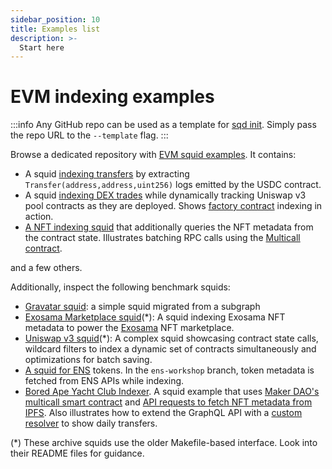 ```yaml
---
sidebar_position: 10
title: Examples list
description: >-
  Start here
---
```


# EVM indexing examples

:::info
Any GitHub repo can be used as a template for [sqd init](/firesquid/squid-cli/init). Simply pass the repo URL to the `--template` flag.
:::

Browse a dedicated repository with [EVM squid examples](https://github.com/subsquid-labs/squid-evm-examples). It contains:

- A squid [indexing transfers](/firesquid/examples/evm/evm-logs-example) by extracting `Transfer(address,address,uint256)` logs emitted by the USDC contract.
- A squid [indexing DEX trades](/firesquid/examples/evm/factory-example) while dynamically tracking Uniswap v3 pool contracts as they are deployed. Shows [factory contract](/firesquid/evm-indexing/factory-contracts) indexing in action.
- [A NFT indexing squid](/firesquid/examples/evm/multicall-example) that additionally queries the NFT metadata from the contract state. Illustrates batching RPC calls using the [Multicall contract](/firesquid/evm-indexing/squid-evm-typegen/#batching-contract-state-calls-using-the-multicall-contract).

and a few others.

Additionally, inspect the following benchmark squids:

- [Gravatar squid](https://github.com/subsquid/squid-evm-template/tree/gravatar-squid): a simple squid migrated from a subgraph
- [Exosama Marketplace squid](https://github.com/subsquid-labs/exosama-marketplace-squid)(*): A squid indexing Exosama NFT metadata to power the [Exosama](https://exosama.com) NFT marketplace.
- [Uniswap v3 squid](https://github.com/subsquid-labs/uniswap-squid)(*): A complex squid showcasing contract state calls, wildcard filters to index a dynamic set of contracts simultaneously and optimizations for batch saving.
- [A squid for ENS](https://github.com/subsquid-labs/ethereum-name-service-indexing/tree/ens-workshop) tokens. In the `ens-workshop` branch, token metadata is fetched from ENS APIs while indexing.
- [Bored Ape Yacht Club Indexer](https://github.com/subsquid-labs/bored-ape-yacht-club-indexing). A squid example that uses [Maker DAO's multicall smart contract](/firesquid/evm-indexing/squid-evm-typegen/#batching-contract-state-calls-using-the-multicall-contract) and [API requests to fetch NFT metadata from IPFS](/firesquid/basics/external-api). Also illustrates how to extend the GraphQL API with a  [custom resolver](/firesquid/graphql-api/custom-resolvers) to show daily transfers.

(*) These archive squids use the older Makefile-based interface. Look into their README files for guidance.
